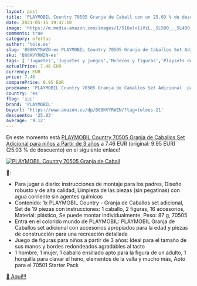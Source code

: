 ```yaml
---
layout: post
title: 'PLAYMOBIL Country 70505 Granja de Caball con un 25.03 % de descuento'
date: 2021-05-15 19:47:10
image: 'https://m.media-amazon.com/images/I/516elx1iVzL._SL500_._SL400_.jpg'
comments: true
category: ofertas
author: 'tole.es'
slug: 'B08KVYRWZN-es PLAYMOBIL Country 70505 Granja de Caballos Set Adicional...'
sku: 'B08KVYRWZN-es'
tags: [ 'Juguetes','Juguetes y juegos','Muñecos y figuras','Playsets de figuras de juguete para niños','playmobil', ]
actualPrice: 7.46 EUR
currency: EUR
price: 7.46
comparePrice: 9.95 EUR
prodname: 'PLAYMOBIL Country 70505 Granja de Caballos Set Adicional  para niños a Partir de 3 años'
country: 'es'
flag: '🇪🇸'
brand: 'PLAYMOBIL'
buyurl: 'https://www.amazon.es/dp/B08KVYRWZN/?tag=tolees-21'
descuento: '25.03'
average: '9.12'
---
```


En este momento está [PLAYMOBIL Country 70505 Granja de Caballos Set Adicional  para niños a Partir de 3 años](https://www.amazon.es/dp/B08KVYRWZN/?tag=tolees-21) a 7.46 EUR (original: 9.95 EUR) (25.03 %  de descuento) en el siguiente enlace!

[![PLAYMOBIL Country 70505 Granja de Caball](https://m.media-amazon.com/images/I/516elx1iVzL._SL500_._SL400_.jpg)](https://www.amazon.es/dp/B08KVYRWZN/?tag=tolees-21)

🔎:

- Para jugar a diario: instrucciones de montaje para los padres, Diseño robusto y de alta calidad, Limpieza de las piezas (sin pegatinas) con agua corriente sin agentes químicos
- Contenido: 1x PLAYMOBIL Country - Granja de Caballos set adicional, Set de 19 piezas con instrucciones: 1 caballo, 2 figuras, 16 accesorios, Material: plástico, Se puede montar individualmente, Peso: 87 g, 70505
- Entra en el colorido mundo de PLAYMOBIL: PLAYMOBIL Granja de Caballos set adicional con accesorios apropiados para la edad y piezas de construcción para una recreación detallada
- Juego de figuras para niños a partir de 3 años: Ideal para el tamaño de sus manos y bordes redondeados agradables al tacto
- 1 hombre, 1 mujer, 1 caballo ensillado apto para la figura de un adulto, 1 horquilla para clavar el heno, elementos de la valla y mucho más, Apto para el 70501 Starter Pack

[🛒 Aquí!!!](https://www.amazon.es/dp/B08KVYRWZN/?tag=tolees-21)
